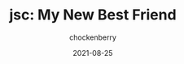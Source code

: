 ---
author: chockenberry
date: 2021-08-25
tags:
  - javascript
  - tooling
target_url: https://furbo.org/2021/08/25/jsc-my-new-best-friend/
title: "jsc: My New Best Friend"
---